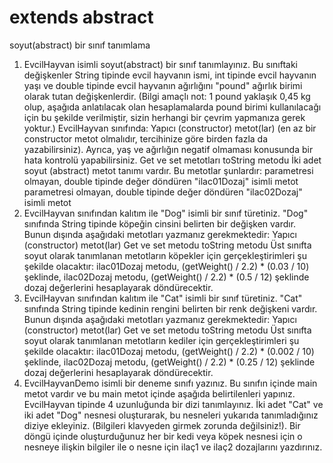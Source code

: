 # extends abstract
 soyut(abstract) bir sınıf tanımlama
1) EvcilHayvan isimli soyut(abstract) bir sınıf tanımlayınız. Bu sınıftaki değişkenler String
tipinde evcil hayvanın ismi, int tipinde evcil hayvanın yaşı ve double tipinde evcil hayvanın
ağırlığını "pound" ağırlık birimi olarak tutan değişkenlerdir. (Bilgi amaçlı not: 1 pound
yaklaşık 0,45 kg olup, aşağıda anlatılacak olan hesaplamalarda pound birimi kullanılacağı için
bu şekilde verilmiştir, sizin herhangi bir çevrim yapmanıza gerek yoktur.)
EvcilHayvan sınıfında:
Yapıcı (constructor) metot(lar) (en az bir constructor metot olmalıdır, tercihinize göre birden
fazla da yazabilirsiniz). Ayrıca, yaş ve ağırlığın negatif olmaması konusunda bir hata kontrolü
yapabilirsiniz.
Get ve set metotları
toString metodu
İki adet soyut (abstract) metot tanımı vardır. Bu metotlar şunlardır:
parametresi olmayan, double tipinde değer döndüren "ilac01Dozaj" isimli metot
parametresi olmayan, double tipinde değer döndüren "ilac02Dozaj" isimli metot
2) EvcilHayvan sınıfından kalıtım ile "Dog" isimli bir sınıf türetiniz. "Dog" sınıfında String
tipinde köpeğin cinsini belirten bir değişken vardır. Bunun dışında aşağıdaki metotları
yazmanız gerekmektedir:
Yapıcı (constructor) metot(lar)
Get ve set metodu
toString metodu
Üst sınıfta soyut olarak tanımlanan metotların köpekler için gerçekleştirimleri şu şekilde
olacaktır:
ilac01Dozaj metodu, (getWeight() / 2.2) * (0.03 / 10) şeklinde,
ilac02Dozaj metodu, (getWeight() / 2.2) * (0.5 / 12) şeklinde
dozaj değerlerini hesaplayarak döndürecektir.
3) EvcilHayvan sınıfından kalıtım ile "Cat" isimli bir sınıf türetiniz. "Cat" sınıfında String
tipinde kedinin rengini belirten bir renk değişkeni vardır. Bunun dışında aşağıdaki metotları
yazmanız gerekmektedir:
Yapıcı (constructor) metot(lar)
Get ve set metodu
toString metodu
Üst sınıfta soyut olarak tanımlanan metotların kediler için gerçekleştirimleri şu şekilde
olacaktır:
ilac01Dozaj metodu, (getWeight() / 2.2) * (0.002 / 10) şeklinde,
ilac02Dozaj metodu, (getWeight() / 2.2) * (0.25 / 12) şeklinde
dozaj değerlerini hesaplayarak döndürecektir.
4) EvcilHayvanDemo isimli bir deneme sınıfı yazınız. Bu sınıfın içinde main metot vardır ve
bu main metot içinde aşağıda belirtilenleri yapınız.
EvcilHayvan tipinde 4 uzunluğunda bir dizi tanımlayınız.
İki adet "Cat" ve iki adet "Dog" nesnesi oluşturarak, bu nesneleri yukarıda tanımladığınız
diziye ekleyiniz. (Bilgileri klavyeden girmek zorunda değilsiniz!).
Bir döngü içinde oluşturduğunuz her bir kedi veya köpek nesnesi için o nesneye ilişkin
bilgiler ile o nesne için ilaç1 ve ilaç2 dozajlarını yazdırınız.
